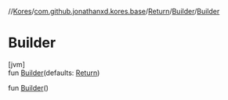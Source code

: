//[Kores](../../../../index.md)/[com.github.jonathanxd.kores.base](../../index.md)/[Return](../index.md)/[Builder](index.md)/[Builder](-builder.md)

# Builder

[jvm]\
fun [Builder](-builder.md)(defaults: [Return](../index.md))

fun [Builder](-builder.md)()
